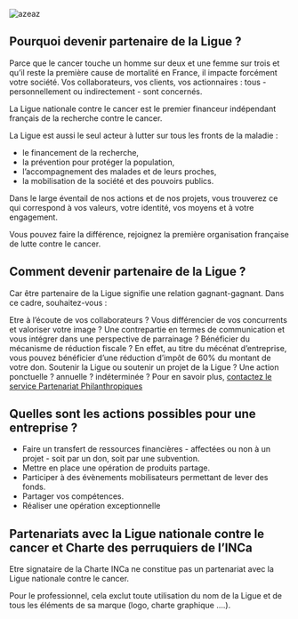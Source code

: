 ![azeaz](https://www.ligue-cancer.net/sites/default/files/field/image/electrocardiogramme-feutre-main_0.jpg)

## Pourquoi devenir partenaire de la Ligue ?
Parce que le cancer touche un homme sur deux et une femme sur trois et qu’il reste la première cause de mortalité en France, il impacte forcément votre société. Vos collaborateurs, vos clients, vos actionnaires : tous - personnellement ou indirectement - sont concernés.

La Ligue nationale contre le cancer est le premier financeur indépendant français de la recherche contre le cancer.

La Ligue est aussi le seul acteur à lutter sur tous les fronts de la maladie :

- le financement de la recherche,
- la prévention pour protéger la population,
- l’accompagnement des malades et de leurs proches,
- la mobilisation de la société et des pouvoirs publics.

Dans le large éventail de nos actions et de nos projets, vous trouverez ce qui correspond à vos valeurs, votre identité, vos moyens et à votre engagement.

Vous pouvez faire la différence, rejoignez la première organisation française de lutte contre le cancer.

## Comment devenir partenaire de la Ligue ?

Car être partenaire de la Ligue signifie une relation gagnant-gagnant. Dans ce cadre, souhaitez-vous :

Etre à l’écoute de vos collaborateurs ?
Vous différencier de vos concurrents et valoriser votre image ?
Une contrepartie en termes de communication et vous intégrer dans une perspective de parrainage ?
Bénéficier du mécanisme de réduction fiscale ? En effet, au titre du mécénat d’entreprise, vous pouvez bénéficier d’une réduction d’impôt de 60% du montant de votre don.
Soutenir la Ligue ou soutenir un projet de la Ligue ?
Une action ponctuelle ? annuelle ? indéterminée ?
Pour en savoir plus, [contactez le service Partenariat Philanthropiques](https://www.ligue-cancer.net/article/26025_devenir-partenaire-de-la-ligue#contacts)

## Quelles sont les actions possibles pour une entreprise ?

- Faire un transfert de ressources financières - affectées ou non à un projet - soit par un don, soit par une subvention.
- Mettre en place une opération de produits partage.
- Participer à des évènements mobilisateurs permettant de lever des fonds.
- Partager vos compétences.
- Réaliser une opération exceptionnelle

## Partenariats avec la Ligue nationale contre le cancer et Charte des perruquiers de l’INCa

Etre signataire de la Charte INCa ne constitue pas un partenariat avec la Ligue nationale contre le cancer.

Pour le professionnel, cela exclut toute utilisation du nom de la Ligue et de tous les éléments de sa marque (logo, charte graphique ….).